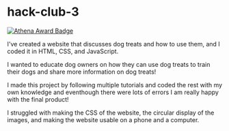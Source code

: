 # hack-club-3

[![Athena Award Badge](https://img.shields.io/endpoint?url=https%3A%2F%2Faward.athena.hackclub.com%2Fapi%2Fbadge)](https://award.athena.hackclub.com?utm_source=readme)

I've created a website that discusses dog treats and how to use them, and I coded it in HTML, CSS, and JavaScript.

I wanted to educate dog owners on how they can use dog treats to train their dogs and share more information on dog treats!

I made this project by following multiple tutorials and coded the rest with my own knowledge and eventhough there were lots of errors I am really happy with the final product!

I struggled with making the CSS of the website, the circular display of the images, and making the website usable on a phone and a computer.
